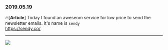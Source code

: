 ### 2019.05.19

🔥[**Article**] Today I found an aweseom service for low price to send the newsletter emails. It's name is `sendy` <br>
<https://sendy.co/>

<hr>

![](https://images.unsplash.com/photo-1555952148-fed074884476?ixlib=rb-1.2.1&ixid=eyJhcHBfaWQiOjEyMDd9&auto=format&fit=crop&w=975&q=80)
